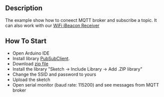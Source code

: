 ## Description

The example show how to coneect MQTT broker and subscribe a topic. It can also work with our [WiFi iBeacon Receiver](https://blog.aprbrother.com/product/wifi-ibeacon-receiver)

##  How To Start

* Open Arduino IDE
* Install library [PubSubClient](https://github.com/Imroy/pubsubclient). 
 * Download [zip file](https://github.com/Imroy/pubsubclient/archive/master.zip)
 * Install the library "Sketch -> Include Library -> Add .ZIP library"
* Change the SSID and password to yours
* Upload the sketch
* Open serial monitor (baud rate: 115200) and see messages from MQTT broker
